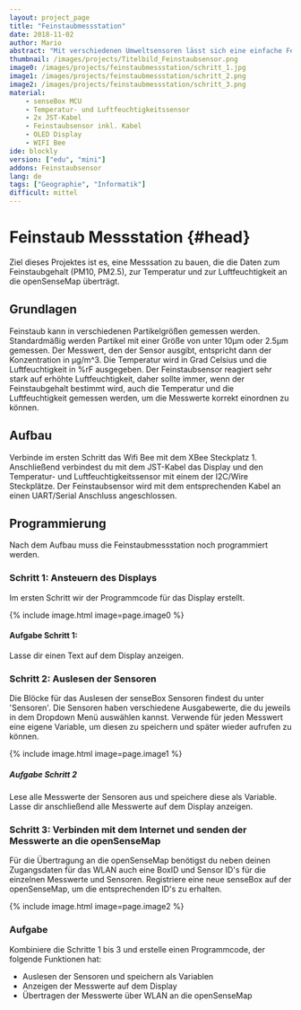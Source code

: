```yaml
---
layout: project_page
title: "Feinstaubmessstation"
date: 2018-11-02
author: Mario
abstract: "Mit verschiedenen Umweltsensoren lässt sich eine einfache Feinstaubmessstation mit Internetanbindung bauen"
thumbnail: /images/projects/Titelbild_Feinstaubsensor.png
image0: /images/projects/feinstaubmessstation/schritt_1.jpg
image1: /images/projects/feinstaubmessstation/schritt_2.png
image2: /images/projects/feinstaubmessstation/schritt_3.png
material:
    - senseBox MCU
    - Temperatur- und Luftfeuchtigkeitssensor
    - 2x JST-Kabel
    - Feinstaubsensor inkl. Kabel
    - OLED Display
    - WIFI Bee
ide: blockly
version: ["edu", "mini"]
addons: Feinstaubsensor    
lang: de
tags: ["Geographie", "Informatik"]
difficult: mittel
---
```

# Feinstaub Messstation {#head}

Ziel dieses Projektes ist es, eine Messsation zu bauen, die die Daten zum Feinstaubgehalt (PM10, PM2.5), zur Temperatur und zur Luftfeuchtigkeit
an die openSenseMap überträgt.

## Grundlagen 
Feinstaub kann in verschiedenen Partikelgrößen gemessen werden. Standardmäßig werden Partikel mit einer Größe von unter 10µm oder 2.5µm gemessen. Der Messwert, den der Sensor ausgibt,
entspricht dann der Konzentration in µg/m^3. Die Temperatur wird in Grad Celsius und die Luftfeuchtigkeit in %rF ausgegeben.
Der Feinstaubsensor reagiert sehr stark auf erhöhte Luftfeuchtigkeit, daher sollte immer, wenn der Feinstaubgehalt bestimmt
wird, auch die Temperatur und die Luftfeuchtigkeit gemessen werden, um die Messwerte korrekt einordnen zu können. 

## Aufbau 
Verbinde im ersten Schritt das Wifi Bee mit dem XBee Steckplatz 1. Anschließend verbindest du mit dem JST-Kabel das Display und
den Temperatur- und Luftfeuchtigkeitssensor mit einem der I2C/Wire Steckplätze. Der Feinstaubsensor wird mit dem entsprechenden
Kabel an einen UART/Serial Anschluss angeschlossen. 

## Programmierung 

Nach dem Aufbau muss die Feinstaubmessstation noch programmiert werden.

### Schritt 1: Ansteuern des Displays

Im ersten Schritt wir der Programmcode für das Display erstellt. 

{% include image.html image=page.image0 %}

#### Aufgabe Schritt 1:

Lasse dir einen Text auf dem Display anzeigen.

### Schritt 2: Auslesen der Sensoren

Die Blöcke für das Auslesen der senseBox Sensoren findest du unter 'Sensoren'. Die Sensoren haben verschiedene Ausgabewerte,
die du jeweils in dem Dropdown Menü auswählen kannst. Verwende für jeden Messwert eine eigene Variable, um diesen zu speichern
und später wieder aufrufen zu können.

{% include image.html image=page.image1 %}

##### Aufgabe Schritt 2

Lese alle Messwerte der Sensoren aus und speichere diese als Variable. Lasse dir anschließend alle Messwerte auf
dem Display anzeigen.

### Schritt 3: Verbinden mit dem Internet und senden der Messwerte an die openSenseMap

Für die Übertragung an die openSenseMap benötigst du neben deinen Zugangsdaten für das WLAN auch eine BoxID und Sensor ID's 
für die einzelnen Messwerte und Sensoren. Registriere eine neue senseBox auf der openSenseMap, um die entsprechenden ID's
zu erhalten.

{% include image.html image=page.image2 %}

### Aufgabe

 Kombiniere die Schritte 1 bis 3 und erstelle einen Programmcode, der folgende Funktionen hat:
 - Auslesen der Sensoren und speichern als Variablen
 - Anzeigen der Messwerte auf dem Display
 - Übertragen der Messwerte über WLAN an die openSenseMap

